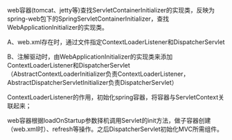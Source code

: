 web容器(tomcat、jetty等)查找ServletContainerInitializer的实现类，反映为spring-web包下的SpringServletContainerInitializer，查找WebApplicationInitializer的实现类。

A、web.xml存在时，通过文件指定ContextLoaderListener和DispatcherServlet

B、注解驱动时，由WebApplicationInitializer的实现类来添加ContextLoaderListener和DispatcherServlet（AbstractContextLoaderInitializer负责ContextLoaderListener，AbstractDispatcherServletInitializer负责DispatcherServlet）

ContextLoaderListener的作用，初始化spring容器，将容器与ServletContext关联起来；



web容器根据loadOnStartup参数择机调用Servlet的init方法，做子容器创建（web.xml时）、refresh等操作。之后DispatcherServlet初始化MVC所需组件。